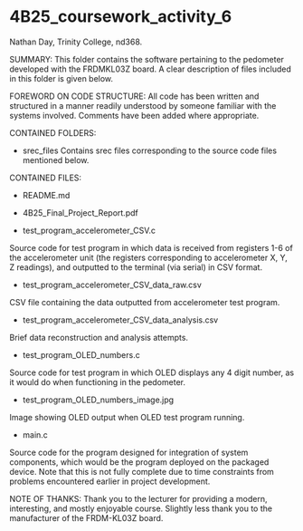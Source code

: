 # 4B25_coursework_activity_6
Nathan Day, Trinity College, nd368.

SUMMARY:
This folder contains the software pertaining to the pedometer developed with the FRDMKL03Z board. A clear description of files included in this folder is given below.

FOREWORD ON CODE STRUCTURE:
All code has been written and structured in a manner readily understood by someone familiar with the systems involved. Comments have been added where appropriate.

CONTAINED FOLDERS:
- srec_files
Contains srec files corresponding to the source code files mentioned below.

CONTAINED FILES:
- README.md

- 4B25_Final_Project_Report.pdf

- test_program_accelerometer_CSV.c

Source code for test program in which data is received from registers 1-6 of the accelerometer unit (the registers corresponding to accelerometer X, Y, Z readings), and outputted to the terminal (via serial) in CSV format.

- test_program_accelerometer_CSV_data_raw.csv

CSV file containing the data outputted from accelerometer test program.

- test_program_accelerometer_CSV_data_analysis.csv

Brief data reconstruction and analysis attempts.

- test_program_OLED_numbers.c

Source code for test program in which OLED displays any 4 digit number, as it would do when functioning in the pedometer.

- test_program_OLED_numbers_image.jpg

Image showing OLED output when OLED test program running.

- main.c

Source code for the program designed for integration of system components, which would be the program deployed on the packaged device. Note that this is not fully complete due to time constraints from problems encountered earlier in project development.


NOTE OF THANKS:
Thank you to the lecturer for providing a modern, interesting, and mostly enjoyable course.
Slightly less thank you to the manufacturer of the FRDM-KL03Z board.
